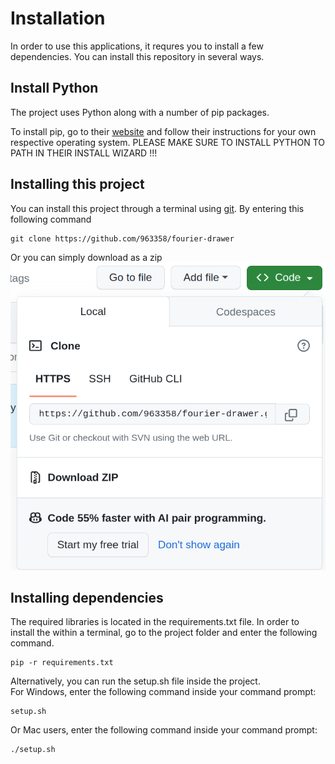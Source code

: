 # Installation
In order to use this applications, it requres you to install a few dependencies. 
You can install this repository in several ways.

## Install Python
The project uses Python along with a number of pip packages.

To install pip, go to their [website](https://www.python.org/) and follow their instructions for your own respective operating system. PLEASE MAKE SURE TO INSTALL PYTHON TO PATH IN THEIR INSTALL WIZARD !!!


## Installing this project
You can install this project through a terminal using [git](https://git-scm.com/book/en/v2/Getting-Started-Installing-Git). By entering this following command
```
git clone https://github.com/963358/fourier-drawer
```
Or you can simply download as a zip \
![install-zip](readme_images/install-zip.png)


## Installing dependencies
The required libraries is located in the requirements.txt file. In order to install the within a terminal, go to the project folder and enter the following command. 
```
pip -r requirements.txt
```

Alternatively, you can run the setup.sh file inside the project. \
For Windows, enter the following command inside your command prompt:
```
setup.sh
```

Or Mac users, enter the following command inside your command prompt:
```
./setup.sh
```

